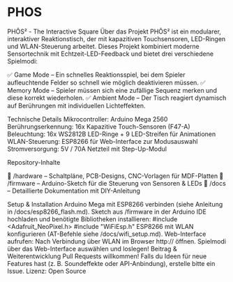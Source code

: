 # PHOS
PHÔS² - The Interactive Square
Über das Projekt
PHÔS² ist ein modularer, interaktiver Reaktionstisch, der mit kapazitiven Touchsensoren, LED-Ringen und WLAN-Steuerung arbeitet. Dieses Projekt kombiniert moderne Sensortechnik mit Echtzeit-LED-Feedback und bietet drei verschiedene Spielmodi:

✅ Game Mode – Ein schnelles Reaktionsspiel, bei dem Spieler aufleuchtende Felder so schnell wie möglich deaktivieren müssen.
✅ Memory Mode – Spieler müssen sich eine zufällige Sequenz merken und diese korrekt wiederholen.
✅ Ambient Mode – Der Tisch reagiert dynamisch auf Berührungen mit individuellen Lichteffekten.

Technische Details
Mikrocontroller: Arduino Mega 2560
Berührungserkennung: 16x Kapazitive Touch-Sensoren (F47-A)
Beleuchtung: 16x WS2812B LED-Ringe + 9 LED-Streifen für Animationen
WLAN-Steuerung: ESP8266 für Web-Interface zur Modusauswahl
Stromversorgung: 5V / 70A Netzteil mit Step-Up-Modul

Repository-Inhalte

📂 /hardware – Schaltpläne, PCB-Designs, CNC-Vorlagen für MDF-Platten
📂 /firmware – Arduino-Sketch für die Steuerung von Sensoren & LEDs
📂 /docs – Detaillierte Dokumentation mit DIY-Anleitung

Setup & Installation
Arduino Mega mit ESP8266 verbinden (siehe Anleitung in /docs/esp8266_flash.md).
Sketch aus /firmware in der Arduino IDE hochladen und benötigte Bibliotheken installieren:
#include <Adafruit_NeoPixel.h>
#include "WiFiEsp.h"
ESP8266 mit WLAN konfigurieren (AT-Befehle siehe /docs/wifi_setup.md).
Web-Interface aufrufen: Nach Verbindung über WLAN im Browser http://<IP-Adresse> öffnen.
Spielmodi über das Web-Interface auswählen und loslegen!
Beitrag & Weiterentwicklung
Pull Requests willkommen! Falls du Ideen für neue Features hast (z. B. Soundeffekte oder API-Anbindung), erstelle bitte ein Issue.
Lizenz: Open Source

